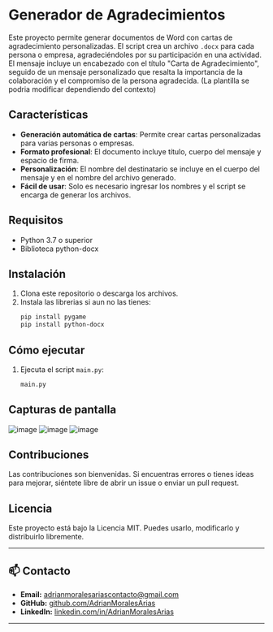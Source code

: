 # Generador de Agradecimientos

Este proyecto permite generar documentos de Word con cartas de agradecimiento personalizadas. El script crea un archivo `.docx` para cada persona o empresa, agradeciéndoles por su participación en una actividad. El mensaje incluye un encabezado con el título "Carta de Agradecimiento", seguido de un mensaje personalizado que resalta la importancia de la colaboración y el compromiso de la persona agradecida. (La plantilla se podria modificar dependiendo del contexto)

## Características
- **Generación automática de cartas**: Permite crear cartas personalizadas para varias personas o empresas.
- **Formato profesional**: El documento incluye título, cuerpo del mensaje y espacio de firma.
- **Personalización**: El nombre del destinatario se incluye en el cuerpo del mensaje y en el nombre del archivo generado.
- **Fácil de usar**: Solo es necesario ingresar los nombres y el script se encarga de generar los archivos.

## Requisitos
- Python 3.7 o superior
- Biblioteca python-docx

## Instalación
1. Clona este repositorio o descarga los archivos.
2. Instala las librerias si aun no las tienes:
   ```bash
   pip install pygame
   pip install python-docx
   ```

## Cómo ejecutar
1. Ejecuta el script `main.py`:
   ```bash
   main.py
   ```


## Capturas de pantalla
![image](https://github.com/user-attachments/assets/82c765c3-1979-4a5a-9f13-ff3a6539efc0)
![image](https://github.com/user-attachments/assets/26c82939-1cbf-48b0-9d22-2cc9cc269ed6)
![image](https://github.com/user-attachments/assets/dd375994-c376-4520-8256-aa38732ea3d2)



## Contribuciones
Las contribuciones son bienvenidas. Si encuentras errores o tienes ideas para mejorar, siéntete libre de abrir un issue o enviar un pull request.

## Licencia
Este proyecto está bajo la Licencia MIT. Puedes usarlo, modificarlo y distribuirlo libremente.

---

## 📫 Contacto
- **Email:** [adrianmoralesariascontacto@gmail.com](mailto:adrianmoralesariascontacto@gmail.com)
- **GitHub:** [github.com/AdrianMoralesArias](https://github.com/AdrianMoralesArias)
- **LinkedIn:** [linkedin.com/in/AdrianMoralesArias](https://www.linkedin.com/in/adrian-morales-arias-3593b733b/)

---
